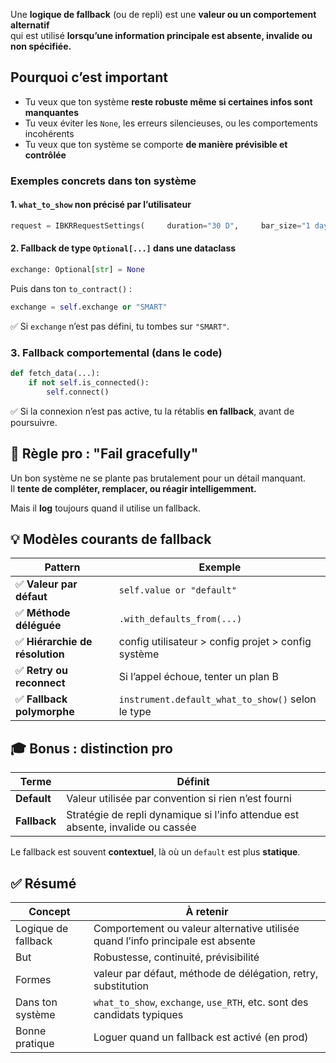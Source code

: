Une **logique de fallback** (ou de repli) est une **valeur ou un comportement alternatif**  
qui est utilisé **lorsqu’une information principale est absente, invalide ou non spécifiée.**

## Pourquoi c’est important

- Tu veux que ton système **reste robuste même si certaines infos sont manquantes**
- Tu veux éviter les `None`, les erreurs silencieuses, ou les comportements incohérents
- Tu veux que ton système se comporte **de manière prévisible et contrôlée**

### Exemples concrets dans ton système

#### 1. `what_to_show` non précisé par l’utilisateur

``` python
request = IBKRRequestSettings(     duration="30 D",     bar_size="1 day",     what_to_show=None )  request = request.with_defaults_from(instrument) # → fallback vers instrument.default_what_to_show()
```

#### 2. Fallback de type `Optional[...]` dans une dataclass

```python
exchange: Optional[str] = None
```

Puis dans ton `to_contract()` :

``` python
exchange = self.exchange or "SMART"
```

✅ Si `exchange` n’est pas défini, tu tombes sur `"SMART"`.

### 3. Fallback comportemental (dans le code)

``` python
def fetch_data(...):     
	if not self.is_connected():         
		self.connect()
```

✅ Si la connexion n’est pas active, tu la rétablis **en fallback**, avant de poursuivre.

## 🧠 Règle pro : "Fail gracefully"

Un bon système ne se plante pas brutalement pour un détail manquant.  
Il **tente de compléter, remplacer, ou réagir intelligemment.**

Mais il **log** toujours quand il utilise un fallback.

## 💡 Modèles courants de fallback

|Pattern|Exemple|
|---|---|
|✅ **Valeur par défaut**|`self.value or "default"`|
|✅ **Méthode déléguée**|`.with_defaults_from(...)`|
|✅ **Hiérarchie de résolution**|config utilisateur > config projet > config système|
|✅ **Retry ou reconnect**|Si l’appel échoue, tenter un plan B|
|✅ **Fallback polymorphe**|`instrument.default_what_to_show()` selon le type|
## 🎓 Bonus : distinction pro

|Terme|Définit|
|---|---|
|**Default**|Valeur utilisée par convention si rien n’est fourni|
|**Fallback**|Stratégie de repli dynamique si l’info attendue est absente, invalide ou cassée|

Le fallback est souvent **contextuel**, là où un `default` est plus **statique**.

## ✅ Résumé

|Concept|À retenir|
|---|---|
|Logique de fallback|Comportement ou valeur alternative utilisée quand l’info principale est absente|
|But|Robustesse, continuité, prévisibilité|
|Formes|valeur par défaut, méthode de délégation, retry, substitution|
|Dans ton système|`what_to_show`, `exchange`, `use_RTH`, etc. sont des candidats typiques|
|Bonne pratique|Loguer quand un fallback est activé (en prod)|